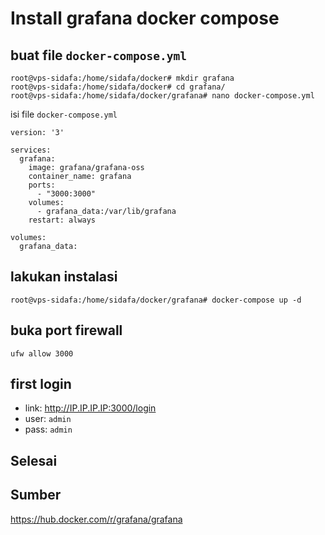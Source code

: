 # Install grafana docker compose
## buat file `docker-compose.yml`
```
root@vps-sidafa:/home/sidafa/docker# mkdir grafana
root@vps-sidafa:/home/sidafa/docker# cd grafana/
root@vps-sidafa:/home/sidafa/docker/grafana# nano docker-compose.yml
```

isi file `docker-compose.yml`
```
version: '3'

services:
  grafana:
    image: grafana/grafana-oss
    container_name: grafana
    ports:
      - "3000:3000"
    volumes:
      - grafana_data:/var/lib/grafana
    restart: always

volumes:
  grafana_data:
```
## lakukan instalasi
```
root@vps-sidafa:/home/sidafa/docker/grafana# docker-compose up -d
```

## buka port firewall
```
ufw allow 3000
```

## first login
- link: http://IP.IP.IP.IP:3000/login
- user: `admin`
- pass: `admin`

## Selesai

## Sumber
https://hub.docker.com/r/grafana/grafana